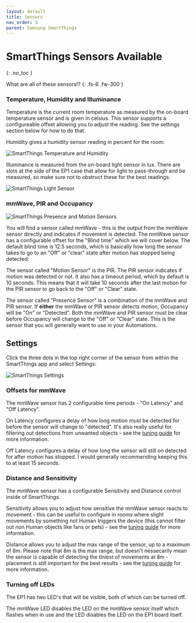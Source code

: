 ```yaml
---
layout: default
title: Sensors
nav_order: 3
parent: Samsung SmartThings
---
```


# SmartThings Sensors Available

{: .no_toc }

What are all of these sensors!?
{: .fs-6 .fw-300 }

### Temperature, Humidity and Illuminance

Temperature is the current room temperature as measured by the on-board temperature sensor and is given in celsius. This sensor supports a configureable offset allowing you to adjust the reading. See the settings section below for how to do that.

Humidity gives a humidity sensor reading in percent for the room:

![SmartThings Temperature and Humidity](https://everythingsmarthome.github.io/everything-presence-one/images/smartthings-sensors-temp.jpg)

Illuminance is measured from the on-board light sensor in lux. There are slots at the side of the EP1 case that allow for light to pass-through and be measured, so make sure not to obstruct these for the best readings.

![SmartThings Light Sensor](https://everythingsmarthome.github.io/everything-presence-one/images/smartthings-sensors-light.jpg)

### mmWave, PIR and Occupancy

![SmartThings Presence and Motion Sensors](https://everythingsmarthome.github.io/everything-presence-one/images/smartthings-sensors-presence.jpg)

You will find a sensor called mmWave - this is the output from the mmWave sensor directly and indicates if movement is detected. The mmWave sensor has a configurable offset for the "Blind time" which we will cover below. The default blind time is 12.5 seconds, which is basically how long the sensor takes to go to an "Off" or "clear" state after motion has stopped being detected:

The sensor called "Motion Sensor" is the PIR. The PIR sensor indicates if motion was detected or not. It also has a timeout period, which by default is 10 seconds. This means that it will take 10 seconds after the last motion for the PIR sensor to go back to the "Off" or "Clear" state.

The sensor called "Presence Sensor" is a combination of the mmWave and PIR sensor. If **either** the mmWave or PIR sensor detects motion, Occupancy will be "On" or "Detected". Both the mmWave and PIR sensor must be clear before Occupancy will change to the "Off" or "Clear" state. This is the sensor that you will generally want to use in your Automations.

## Settings

Click the three dots in the top right corner of the sensor from within the SmartThings app and select Settings:

![SmartThings Settings](https://everythingsmarthome.github.io/everything-presence-one/images/smartthings-sensors-settings.jpg)

### Offsets for mmWave

The mmWave sensor has 2 configurable time periods - "On Latency" and "Off Latency".

On Latency configures a delay of how long motion must be detected for before the sensor will change to "detected". It's also really useful for filtering out detections from unwanted objects - see the [tuning guide](https://everythingsmarthome.github.io/everything-presence-one/tuning.html) for more information.

Off Latency configures a delay of how long the sensor will still on detected for after motion has stopped. I would generally recommending keeping this to at least 15 seconds.

### Distance and Sensitivity

The mmWave sensor has a configurable Sensitivity and Distance control inside of SmartThings.

Sensitivity allows you to adjust how sensitive the mmWave sensor reacts to movement - this can be useful to configure in rooms where slight movements by something not Human triggers the device (this cannot filter out non Human objects like fans or pets) - see the [tuning guide](https://everythingsmarthome.github.io/everything-presence-one/tuning.html) for more information.

Distance allows you to adjust the max range of the sensor, up to a maximum of 8m. Please note that 8m is the max range, but doesn't nessecarily mean the sensor is capable of detecting the tiniest of movements at 8m - placement is still important for the best results - see the [tuning guide](https://everythingsmarthome.github.io/everything-presence-one/tuning.html) for more information.

### Turning off LEDs

The EP1 has two LED's that will be visible, both of which can be turned off.

The mmWave LED disables the LED on the mmWave sensor itself which flashes when in use and the LED disables the LED on the EP1 board itself.

<script>
const toggleDarkMode = document.querySelector('.js-toggle-dark-mode');

jtd.addEvent(toggleDarkMode, 'click', function(){
  if (jtd.getTheme() === 'dark') {
    jtd.setTheme('light');
    toggleDarkMode.textContent = 'Preview dark color scheme';
  } else {
    jtd.setTheme('dark');
    toggleDarkMode.textContent = 'Return to the light side';
  }
});
</script>
